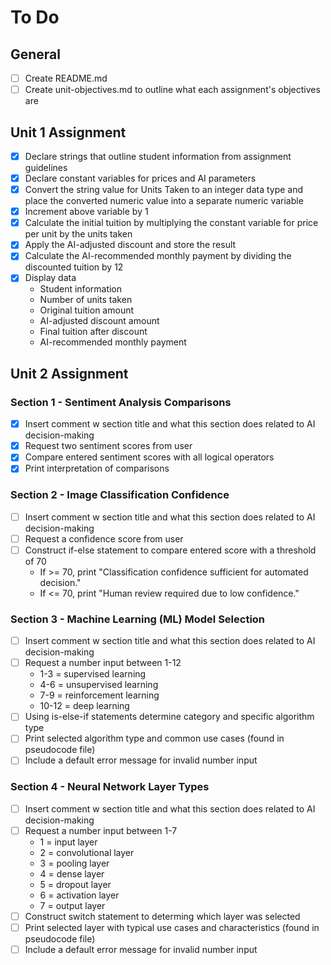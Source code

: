 # To Do

## General

- [ ] Create README.md
- [ ] Create unit-objectives.md to outline what each assignment's objectives are

## Unit 1 Assignment

- [X] Declare strings that outline student information from assignment guidelines
- [X] Declare constant variables for prices and AI parameters
- [X] Convert the string value for Units Taken to an integer data type and place the converted numeric value into a separate numeric variable
- [X] Increment above variable by 1
- [X] Calculate the initial tuition by multiplying the constant variable for price per unit by the units taken
- [X] Apply the AI-adjusted discount and store the result
- [X] Calculate the AI-recommended monthly payment by dividing the discounted tuition by 12
- [X] Display data
	- Student information
	- Number of units taken
	- Original tuition amount
	- AI-adjusted discount amount
	- Final tuition after discount
	- AI-recommended monthly payment

## Unit 2 Assignment

### Section 1 - Sentiment Analysis Comparisons

- [X] Insert comment w section title and what this section does related to AI decision-making
- [X] Request two sentiment scores from user
- [X] Compare entered sentiment scores with all logical operators
- [X] Print interpretation of comparisons

### Section 2 - Image Classification Confidence

- [ ] Insert comment w section title and what this section does related to AI decision-making
- [ ] Request a confidence score from user
- [ ] Construct if-else statement to compare entered score with a threshold of 70
    - If >= 70, print "Classification confidence sufficient for automated decision."
    - If <= 70, print "Human review required due to low confidence."

### Section 3 - Machine Learning (ML) Model Selection

- [ ] Insert comment w section title and what this section does related to AI decision-making
- [ ] Request a number input between 1-12
    - 1-3 = supervised learning
    - 4-6 = unsupervised learning
    - 7-9 = reinforcement learning
    - 10-12 = deep learning
- [ ] Using is-else-if statements determine category and specific algorithm type
- [ ] Print selected algorithm type and common use cases (found in pseudocode file)
- [ ] Include a default error message for invalid number input

### Section 4 - Neural Network Layer Types

- [ ] Insert comment w section title and what this section does related to AI decision-making
- [ ] Request a number input between 1-7
    - 1 = input layer
    - 2 = convolutional layer
    - 3 = pooling layer
    - 4 = dense layer
    - 5 = dropout layer
    - 6 = activation layer
    - 7 = output layer
- [ ] Construct switch statement to determing which layer was selected
- [ ] Print selected layer with typical use cases and characteristics (found in pseudocode file)
- [ ] Include a default error message for invalid number input
